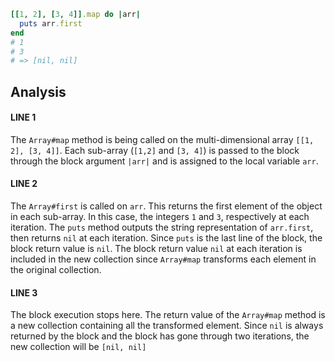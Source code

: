 ```ruby
[[1, 2], [3, 4]].map do |arr|
  puts arr.first
end
# 1
# 3
# => [nil, nil]
```

## Analysis

#### LINE 1
The `Array#map` method is being called on the multi-dimensional array `[[1, 2], [3, 4]]`.
Each sub-array (`[1,2]` and `[3, 4]`) is passed to the block through the block argument `|arr|` and is assigned to the local variable `arr`.

#### LINE 2
The `Array#first` is called on `arr`.
This returns the first element of the object in each sub-array.
In this case, the integers `1` and `3`, respectively at each iteration.
The `puts` method outputs the string representation of `arr.first`, then returns `nil` at each iteration.
Since `puts` is the last line of the block, the block return value is `nil`.
The block return value `nil` at each iteration is included in the new collection since `Array#map` transforms each element in the original collection.

#### LINE 3
The block execution stops here. The return value of the `Array#map` method is a new collection containing all the transformed element. Since `nil` is always returned by the block and the block has gone through two iterations, the new collection will be `[nil, nil]`